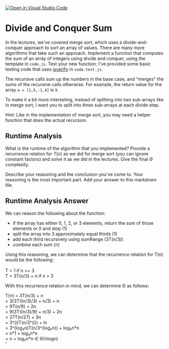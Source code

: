 [![Open in Visual Studio Code](https://classroom.github.com/assets/open-in-vscode-718a45dd9cf7e7f842a935f5ebbe5719a5e09af4491e668f4dbf3b35d5cca122.svg)](https://classroom.github.com/online_ide?assignment_repo_id=11754654&assignment_repo_type=AssignmentRepo)
# Divide and Conquer Sum

In the lectures, we've covered merge sort, which uses a divide-and-conquer
approach to sort an array of values. There are many more algorithms that take
such an approach. Implement a function that computes the sum of an array of
integers using divide and conquer, using the template in `code.js`. Test your
new function; I've provided some basic testing code that uses
[jsverify](https://jsverify.github.io/) in `code.test.js`.

The recursive calls sum up the numbers in the base case, and "merges" the sums
of the recursive calls otherwise. For example, the return value for the array `a
= [1,5,-1,4]` is `9`.

To make it a bit more interesting, instead of splitting into two sub-arrays like
in merge sort, I want you to split into *three* sub-arrays at each divide step.

Hint: Like in the implementation of merge sort, you may need a helper function
that does the actual recursion.

## Runtime Analysis

What is the runtime of the algorithm that you implemented? Provide a recurrence
relation for $T(n)$ as we did for merge sort (you can ignore constant factors)
and solve it as we did in the lectures. Give the final $\Theta$ complexity.

Describe your reasoning and the conclusion you've come to. Your reasoning is the
most important part. Add your answer to this markdown file.

## Runtime Analysis Answer

We can reason the following about the function:
- if the array has either 0, 1, 2, or 3 elements, return the sum of those elements or 0 and stop (1)
- split the array into 3 approximately equal thirds (1)
- add each third recursively using sumRange (3T(n/3))
- combine each sum (n)

Using this reasoning, we can determine that the recurrence relation for T(n) would be the following:<br>\
T = 1 if n <= 3<br>
T = 3T(n/3) + n if n > 3

With this recurrence relation in mind, we can determine Θ as follows:

T(n) = 3T(n/3) + n<br>
     = 3(3T((n/3)/3) + n/3) + n<br>
     = 9T(n/9) + 2n<br>
     = 9(3T((n/3)/9) + n/3) + 2n<br>
     = 27T(n/27) + 3n<br>
     = 3^(i)T(n/3^(i)) + in<br>
     = 3^(log₃n)T(n/3^(log₃n)) + log₃n\*n<br>
     = n\*1 + log₃n\*n<br>
     = n + log₃n\*n ∈ Θ(nlogn)<br>'